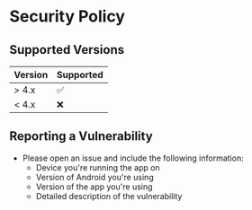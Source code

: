 # Security Policy

## Supported Versions

| Version | Supported          |
| ------- | ------------------ |
| > 4.x   | :white_check_mark: |
| < 4.x   | :x:                |

## Reporting a Vulnerability

- Please open an issue and include the following information:
  - Device you're running the app on
  - Version of Android you're using
  - Version of the app you're using
  - Detailed description of the vulnerability
